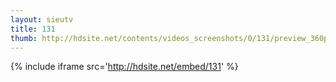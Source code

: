 ```yaml
---
layout: sieutv
title: 131
thumb: http://hdsite.net/contents/videos_screenshots/0/131/preview_360p.mp4.jpg
---
```

{% include iframe src='http://hdsite.net/embed/131' %}
 
